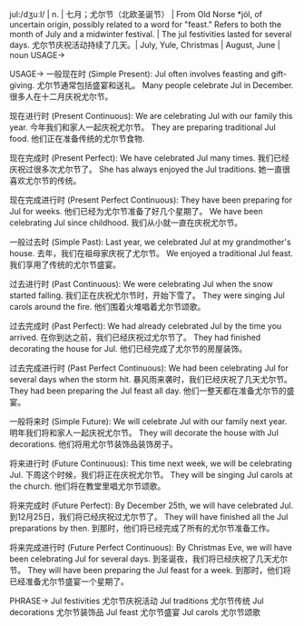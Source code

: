 jul:/dʒuːl/ | n. | 七月；尤尔节（北欧圣诞节） |  From Old Norse  *jól, of uncertain origin, possibly related to a word for "feast."  Refers to both the month of July and a midwinter festival. | The jul festivities lasted for several days. 尤尔节庆祝活动持续了几天。|  July, Yule, Christmas | August, June | noun
USAGE->

USAGE->
一般现在时 (Simple Present):
Jul often involves feasting and gift-giving.  尤尔节通常包括盛宴和送礼。
Many people celebrate Jul in December. 很多人在十二月庆祝尤尔节。

现在进行时 (Present Continuous):
We are celebrating Jul with our family this year. 今年我们和家人一起庆祝尤尔节。
They are preparing traditional Jul food. 他们正在准备传统的尤尔节食物.

现在完成时 (Present Perfect):
We have celebrated Jul many times. 我们已经庆祝过很多次尤尔节了。
She has always enjoyed the Jul traditions. 她一直很喜欢尤尔节的传统。

现在完成进行时 (Present Perfect Continuous):
They have been preparing for Jul for weeks.  他们已经为尤尔节准备了好几个星期了。
We have been celebrating Jul since childhood.  我们从小就一直在庆祝尤尔节。

一般过去时 (Simple Past):
Last year, we celebrated Jul at my grandmother's house. 去年，我们在祖母家庆祝了尤尔节。
We enjoyed a traditional Jul feast. 我们享用了传统的尤尔节盛宴。

过去进行时 (Past Continuous):
We were celebrating Jul when the snow started falling. 我们正在庆祝尤尔节时，开始下雪了。
They were singing Jul carols around the fire. 他们围着火堆唱着尤尔节颂歌。

过去完成时 (Past Perfect):
We had already celebrated Jul by the time you arrived.  在你到达之前，我们已经庆祝过尤尔节了。
They had finished decorating the house for Jul. 他们已经完成了尤尔节的房屋装饰。

过去完成进行时 (Past Perfect Continuous):
We had been celebrating Jul for several days when the storm hit.  暴风雨来袭时，我们已经庆祝了几天尤尔节。
They had been preparing the Jul feast all day.  他们一整天都在准备尤尔节的盛宴。

一般将来时 (Simple Future):
We will celebrate Jul with our family next year. 明年我们将和家人一起庆祝尤尔节。
They will decorate the house with Jul decorations. 他们将用尤尔节装饰品装饰房子。

将来进行时 (Future Continuous):
This time next week, we will be celebrating Jul.  下周这个时候，我们将正在庆祝尤尔节。
They will be singing Jul carols at the church.  他们将在教堂里唱尤尔节颂歌。

将来完成时 (Future Perfect):
By December 25th, we will have celebrated Jul. 到12月25日，我们将已经庆祝过尤尔节了。
They will have finished all the Jul preparations by then. 到那时，他们将已经完成了所有的尤尔节准备工作。

将来完成进行时 (Future Perfect Continuous):
By Christmas Eve, we will have been celebrating Jul for several days.  到圣诞夜，我们将已经庆祝了几天尤尔节。
They will have been preparing the Jul feast for a week.  到那时，他们将已经准备尤尔节盛宴一个星期了。



PHRASE->
Jul festivities  尤尔节庆祝活动
Jul traditions  尤尔节传统
Jul decorations  尤尔节装饰品
Jul feast  尤尔节盛宴
Jul carols  尤尔节颂歌
